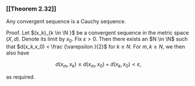 ### [[Theorem 2.32]]

Any convergent sequence is a Cauchy sequence.

Proof. Let $(x_k)_{k \in \N }$ be a convergent sequence in the metric space $(X,d)$. Denote its limit by $x_0$. Fix $\varepsilon > 0$. Then there exists an $N \in \N$ such that $d(x_k,x_0) < \frac {\varepsilon }{2}$ for $k \ge N$. For $m,k \ge N$, we then also have

$$ d(x_m,x_k) \le d(x_m,x_0) + d(x_k,x_0) < \varepsilon , $$

as required.